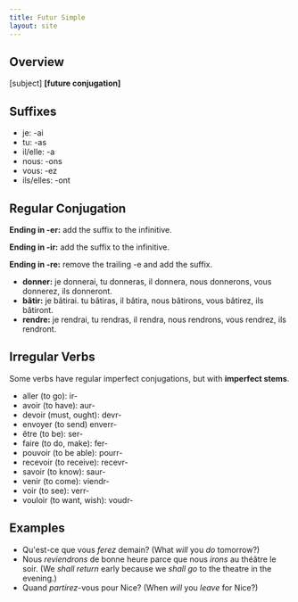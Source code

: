 ```yaml
---
title: Futur Simple
layout: site
---
```


## Overview

[subject] **[future conjugation]**

## Suffixes

- je: -ai
- tu: -as
- il/elle: -a
- nous: -ons
- vous: -ez
- ils/elles: -ont

## Regular Conjugation

**Ending in -er:** add the suffix to the infinitive.

**Ending in -ir:** add the suffix to the infinitive.

**Ending in -re:** remove the trailing -e and add the suffix.

- **donner:** je donnerai, tu donneras, il donnera, nous donnerons, vous
  donnerez, ils donneront.
- **bâtir:** je bâtirai. tu bâtiras, il bâtira, nous bâtirons, vous bâtirez,
  ils bâtiront.
- **rendre:** je rendrai, tu rendras, il rendra, nous rendrons, vous rendrez,
  ils rendront.

## Irregular Verbs

Some verbs have regular imperfect conjugations, but with **imperfect stems**.

- aller (to go): ir-
- avoir (to have): aur-
- devoir (must, ought): devr-
- envoyer (to send) enverr-
- être (to be): ser-
- faire (to do, make): fer-
- pouvoir (to be able): pourr-
- recevoir (to receive): recevr-
- savoir (to know): saur-
- venir (to come): viendr-
- voir (to see): verr-
- vouloir (to want, wish): voudr-

## Examples

- Qu'est-ce que vous *ferez* demain?
  (What *will* you *do* tomorrow?)
- Nous *reviendrons* de bonne heure parce que nous *irons* au théâtre le soir.
  (We *shall return* early because we *shall go* to the theatre in the
  evening.)
- Quand *partirez*-vous pour Nice? (When *will* you *leave* for Nice?)
